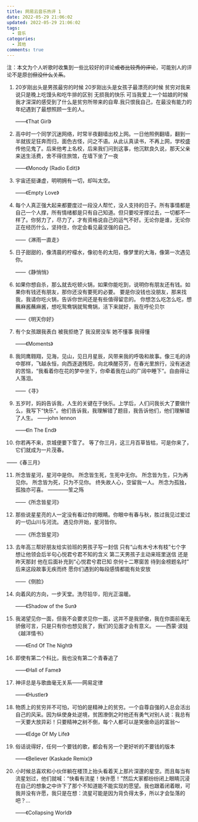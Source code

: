 ```yaml
---
title: 网易云音乐热评 1
date: 2022-05-29 21:06:02
updated: 2022-05-29 21:06:02
tags:
  - 音乐
categories:
  - 其他
comments: true
---
```

注：本文为个人听歌时收集到一些比较好的评论~~或者比较秀的评论~~，可能别人的评论不是原创~~但没什么关系~~。

1. 20岁刚出头是男孩最穷的时候 20岁刚出头是女孩子最漂亮的时候 贫穷对我来说只是晚上吃馒头和吃牛排的区别 无损我的快乐 可当我爱上一个姑娘的时候 我才深深的感受到了什么是贫穷所带来的自卑.我只恨我自己，在最没有能力的年纪遇到了最想照顾一生的人。

   ——《That Girl》

2. 高中时一个同学沉迷网络，时常半夜翻墙出校上网。一日他照例翻墙，翻到一半就拔足狂奔而归，面色古怪，问之不语。从此认真读书，不再上网，学校盛传他见鬼了。后来他考上名校，后来我们问到这事，他沉默良久说，那天父亲来送生活费，舍不得住旅馆，在墙下坐了一夜

   ——《Monody (Radio Edit)》

3. 宇宙还挺谦虚，明明拥有一切，却叫太空。

   ——《Empty Love》

4. 每个人真正强大起来都要度过一段没人帮忙，没人支持的日子。所有事情都是自己一个人撑，所有情绪都是只有自己知道。但只要咬牙撑过去，一切都不一样了。你努力了，尽力了，才有资格说自己的运气不好。无论你是谁，无论你正在经历什么，坚持住，你定会看见最坚强的自己。

   ——《淋雨一直走》

5. 日子甜甜的，像清晨的柠檬水，像初冬的太阳，像梦里的大海，像第一次遇见你。

   ——《静悄悄》

6. 如果你想自杀，那么就去吃顿火锅，如果你能吃到，说明你有朋友还有钱。如果你有钱还有朋友，那你还没有要死的必要。 要是你没钱也没朋友，那来找我，我请你吃火锅，告诉你世间还是有些值得留恋的。 你想怎么吃怎么吃，想蘸麻酱蘸麻酱，想吃鸳鸯锅就鸳鸯锅，活下来就好，我在呼伦贝尔

   ——《明天你好》
   
7. 有个女孩跟我表白 被我拒绝了 我没房没车 她不懂事 我得懂

   ——《Moments》

8. 我同鹰翱翔，见海，见山，见日月星辰，风带来我的呼吸和故事。像三毛的诗中那样，飞越永恒，向西逐退残阳，向北唤醒芬芳，在春光里旅行，没有迷途的苦恼，“我看着你在花的梦中坐下，你牵着我在山的广阔中睡下”。自由得让人落泪。

   ——《寻》

9. 五岁时，妈妈告诉我，人生的关键在于快乐。上学后，人们问我长大了要做什么，我写下“快乐”。他们告诉我，我理解错了题目，我告诉他们，他们理解错了人生。 ——john lennon

   ——《In The End》

10. 你若再不来，京城便要下雪了。 等了你三月，这三月百草皆枯，可是你来了，它们就成为一片茂春。 

   ——《春三月》

11. 所念皆星河，星河中是你。 所念皆生死，生死中无你。 所念皆为生，只为再见你。 所念皆为死，只为不见你。 终失故人心，空留我一人。 所念为孤独，孤独亦可喜。 ————笙之殇

    ——《所念皆星河》

12. 那些说星星亮的人一定没有看过你的眼睛。你眼中有春与秋，胜过我见过爱过的一切山川与河流。 遇见你开始，星河皆你。

    ——《所念皆星河》
    
13. 去年高三帮好朋友给实验班的男孩子写一封信 只有“山有木兮木有枝”七个字 想让他领会后半句心悦君兮君不知的含义 第二天男孩子主动来班里送信 还是昨天那封 他在后面补充到“心悦君兮君已知 奈何十二寒窗苦 待到金榜题名时” 后来这段故事无疾而终 愿你们遇到的每段感情都能有处安放

    ——《侧脸》

14. 向着风的方向，一步天堂。洗尽铅华，阳光正温暖。

    ——《Shadow of the Sun》

15. 我渴望见你一面，但我不会要求见你一面，这并不是我骄傲，我在你面前毫无骄傲可言，只是只有你也想见我了，我们的见面才会有意义。 ——西蒙·波娃《越洋情书》

    ——《End Of The Night》

16. 即使有第二个科比，我也没有第二个青春追了

    ——《Hall of Fame》

17. 神评总是与歌曲毫无关系——网易定律

    ——《Hustler》

18. 物质上的贫穷并不可怕，可怕的是精神上的贫穷。一个自尊自强的人总会活出自己的风采。因为纵使身处逆境，贫困潦倒之时他还有勇气对别人说：我总有一天要大放异彩！只要精神之树不倒，每个人都可以是笑傲命运的富翁～

    ——《Edge Of My Life》

19. 俗话说得好，任何一个要钱的歌，都会有另一个更好听的不要钱的版本

    ——《Believer (Kaskade Remix)》

20. 小时候总喜欢和小伙伴躺在楼顶上抬头看着天上那片深邃的星空。而且每当有流星划过，他们就喊：“快看有流星！快许愿！”然后大家都纷纷闭上眼睛沉浸在自己的想象之中许下了那个不知道能不能实现的愿望。我也跟着闭着眼，可我并没有许愿，我只是在想：流星可能是因为背负得太多，所以才会坠落的吧？…

    ——《Collapsing World》